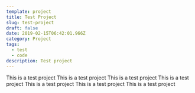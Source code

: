 ```yaml
---
template: project
title: Test Project
slug: test-project
draft: false
date: 2019-02-15T06:42:01.966Z
category: Project
tags:
  - test
  - code
description: Test project
---
```


This is a test project
This is a test project
This is a test project
This is a test project
This is a test project
This is a test project
This is a test project
